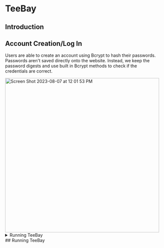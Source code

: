 # TeeBay

## Introduction


## Account Creation/Log In
Users are able to create an account using Bcrypt to hash their passwords. Passwords aren't saved directly onto the website. Instead, we keep the password digests and use built in Bcrypt methods to check if the credentials are correct. 

<img width="500" alt="Screen Shot 2023-08-07 at 12 01 53 PM" src="https://github.com/TheZayWay/TeeBay2/assets/121142977/6b2da5be-2000-45c4-9ae5-6326e440072d">


<details>
  <summary>Running TeeBay</summary>

  ## Getting Started

  1. **Clone this repository (only this branch):**

      ```bash
      git clone -b branch_name (https://github.com/TheZayWay/TeeBay2.git)
      cd TeeBay
      ```

  2. **Install dependencies:**

      ```bash
      pipenv install -r requirements.txt
      ```

  3. **Create a `.env` file:**

      Create a **.env** file based on the example with proper settings for your development environment. Make sure the SQLite3 database connection URL is in the **.env** file.

  4. **Configure the Database Schema:**

      This starter organizes all tables inside the `flask_schema` schema, defined by the `SCHEMA` environment variable. Replace the value for `SCHEMA` with a unique name, **making sure you use the snake_case convention**.

  5. **Migrate and Seed the Database, Run the Flask App:**

      ```bash
      # Activate virtual environment
      pipenv shell

      # Migrate your database
      flask db upgrade

      # Seed your database
      flask seed all

      # Run your Flask app
      flask run
      ```

</details>
## Running TeeBay



